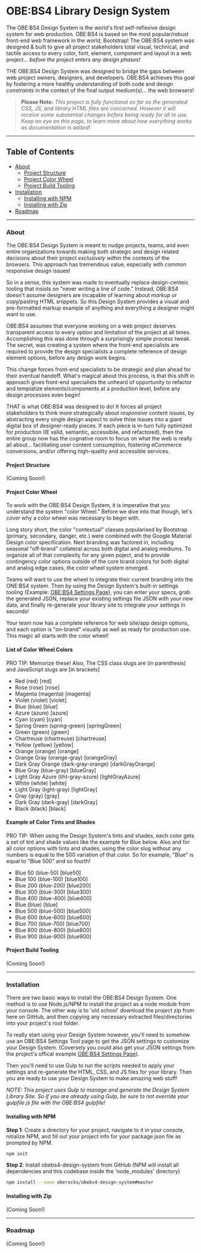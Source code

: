 # OBE:BS4 Library Design System

The OBE:BS4 Design System is the world's first self-reflexive design system for web production. OBE:BS4 is based on the most popular/robust front-end web framework in the world, Bootstrap! The OBE:BS4 system was designed & built to give all project stakeholders total visual, technical, and tactile access to every color, font, element, component and layout in a web project... *before the project enters any design phases!*

THE OBE:BS4 Design System was designed to bridge the gaps between web project owners, designers, and developers. OBE:BS4 achieves this goal by fostering a more healthy understanding of both code and design *constraints* in the context of the final output medium(s)... the web browsers!

> **Please Note:** *This project is fully functional as far as the generated CSS, JS, and library HTML files are concerned. However it will receive some _substantial changes_ before being ready for all to use. Keep an eye on this page, to learn more about how everything works as documentation is added!*


---


## Table of Contents

* [About](#about)
    * [Project Structure](#project-structure)
    * [Project Color Wheel](#project-color-wheel)
    * [Project Build Tooling](#project-build-tooling)
* [Installation](#installation)
    * [Installing with NPM](#installing-with-npm)
    * [Installing with Zip](#installing-with-zip)
* [Roadmap](#roadmap)


---


### About

The OBE:BS4 Design System is meant to nudge projects, teams, and even entire organizations towards making both strategic and design related decisions about their project *exclusively within* the contexts of the browsers. This approach has tremendous value, especially with common responsive design issues!

So in a sense, this system was made to eventually replace design-centeic tooling that insists on "never writing a line of code." Instead, OBE:BS4 doesn't assume designers are incapable of learning about *markup* or copy/pasting HTML snippets. So this Design System provides a visual and pre-formatted markup example of anything and everything a designer might want to use.

OBE:BS4 assumes that everyone working on a web project deserves transparent access to every option and limitation of the project at all times. Accomplishing this was done through a surprisingly simple process tweak. The secret, was creating a system where the front-end specialists are required to provide the design specialists a complete reference of design element options, before any design work begins.

This change forces front-end specialists to be strategic and plan ahead for their eventual handoff. What's magical about this process, is that this shift in approach gives front-end specialists the unheard of opportunity to refactor and templatize elements/components at a production level, before any design processes even begin!

THAT is what OBE:BS4 was designed to do! It forces all project stakeholders to think more strategically about *responsive* content issues, by abstracting every single design aspect to solve thise issues into a giant digital box of designer-ready pieces. If each piece is in-turn fully optimized for production (IE valid, semantic, accessibile, and refactored), then the entire group now has the cognative room to focus on what the web is really all about... facilitating user content consumption, fostering eCommerce conversions, and/or offering high-quality and accessible services.

#### Project Structure

(Coming Soon!)

#### Project Color Wheel

To work with the OBE:BS4 Design System, it is imperative that you understand the system "color Wheel." Before we dive into that though, let's cover why a color wheel was necessary to begin with.

Long story short, the color "contextual" classes popularixed by Bootstrap (primary, secondary, danger, etc.) were combined with the Google Material Design color specification. Next branding was factored in, including seasonal "off-brand" collateral across both digital and analog mediums. To organize all of that complexity for any given poject, and to provide contingency color options outside of the core brand colors for both digital and analog edge cases, the color wheel system emerged.

Teams will want to use the wheel to integrate their current branding into the ONE:BS4 system. Then by using the Design System's built-in settings tooling (Example: [OBE:BS4 Settings Page](https://library.mattmct.com/settings.html)), you can enter your specs, grab the generated JSON, replace your existing settings file JSON with your new data, and finally re-generate your library site to integrate your settings in seconds!

Your team now has a complete reference for web site/app design options, and each option is "on-brand" visually as well as ready for production use. This magic all starts with the color wheel!

#### List of Color Wheel Colors

PRO TIP: Memorize these! Also, The CSS class slugs are (in parenthesis) and JavaScript slugs are [in brackets]

* Red               (red)               [red]
* Rose              (rose)              [rose]
* Magenta           (magenta)           [magenta]
* Violet            (violet)            [violet]
* Blue              (blue)              [blue]
* Azure             (azure)             [azure]
* Cyan              (cyan)              [cyan]
* Spring Green      (spring-green)      [springGreen]
* Green             (green)             [green]
* Chartreuse        (chartreuse)        [chartreuse]
* Yellow            (yellow)            [yellow]
* Orange            (orange)            [orange]
* Orange Gray       (orange-gray)       [orangeGray]
* Dark Gray Orange  (dark-gray-orange)  [darkGrayOrange] 
* Blue Gray         (blue-gray)         [blueGray]
* Light Gray Azure  (liht-gray-azure)   [lightGrayAzure]
* White             (white)             [white]
* Light Gray        (light-gray)        [lightGray]
* Gray              (gray)              [gray]
* Dark Gray         (dark-gray)         [darkGray]
* Black             (black)             [black]

#### Example of Color Tints and Shades

PRO TIP: When using the Design System's tints and shades, each color gets a set of tint and shade values like the example for Blue below. Also and for all color options with tints and shades, using the color slug without any numbers is equal to the 500 variation of that color. So for example, "Blue" is equal to "Blue 500" and so fourth!

* Blue 50   (blue-50)   [blue50]
* Blue 100  (blue-100)  [blue100]
* Blue 200  (blue-200)  [blue200]
* Blue 300  (blue-300)  [blue300]
* Blue 400  (blue-400)  [blue400]
* Blue      (blue)      [blue]
* Blue 500  (blue-500)  [blue500]
* Blue 600  (blue-600)  [blue600]
* Blue 700  (blue-700)  [blue700]
* Blue 800  (blue-800)  [blue800]
* Blue 900  (blue-900)  [blue900]

#### Project Build Tooling

(Coming Soon!)


---


### Installation

There are two basic ways to install the OBE:BS4 Design System. One method is to use Node.js/NPM to install the project as a node module from your console. The other way is to 'old school' download the project zip from here on GitHub, and then copying any necessary extracted files/directories into your project's root folder.

To really start using your Design System however, you'll need to somehow use an OBE:BS4 Settings Tool page to get the JSON settings to customize your Design System. (Coversely you could also get your JSON settings from the project's offical example [OBE:BS4 Settings Page](https://library.mattmct.com/settings.html)).

Then you'll need to use Gulp to run the scripts needed to apply your settings and re-generate the HTML, CSS, and JS files for your library. Then you are ready to use your Design System to make amazing web stuff!

*NOTE: This project uses Gulp to manage and generate the Design System Library Site. So if you are already using Gulp, be sure to not override your gulpfile.js file with the OBE:BS4 gulpfile!*

#### Installing with NPM

**Step 1**: Create a directory for your project, navigate to it in your console, nitialize NPM, and fill out your project info for your package.json file as prompted by NPM.
```bash
npm init
```

**Step 2**: Install obebs4-design-system from GitHub (NPM will install all dependencies and this codebase inside the 'node_modules' directory)
```bash
npm install --save oberocks/obebs4-design-system#master
```

<!---
**Step 3**: Use the following series of command line scripts to move the starting library files into your working directory
```bash
npm run create-obebs4-directories
```
-->

#### Installing with Zip

(Coming Soon!)


---


### Roadmap

(Coming Soon!)
